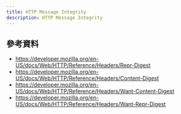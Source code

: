 ```yaml
---
title: HTTP Message Integrity
description: HTTP Message Integrity
---
```


## 參考資料

- https://developer.mozilla.org/en-US/docs/Web/HTTP/Reference/Headers/Repr-Digest
- https://developer.mozilla.org/en-US/docs/Web/HTTP/Reference/Headers/Content-Digest
- https://developer.mozilla.org/en-US/docs/Web/HTTP/Reference/Headers/Want-Content-Digest
- https://developer.mozilla.org/en-US/docs/Web/HTTP/Reference/Headers/Want-Repr-Digest
